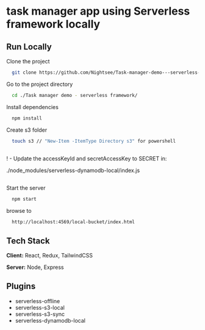 
# task manager app using Serverless framework locally




## Run Locally

Clone the project

```bash
  git clone https://github.com/Nightsee/Task-manager-demo---serverless-framework.git
```

Go to the project directory

```bash
  cd ./Task manager demo - serverless framework/
```

Install dependencies

```bash
  npm install
```

Create s3 folder

```bash
  touch s3 // "New-Item -ItemType Directory s3" for powershell
```
##

 ! - Update the accessKeyId and secretAccessKey to SECRET in: 

./node_modules/serverless-dynamodb-local/index.js

##

Start the server

```bash
  npm start
```

browse to

```
  http://localhost:4569/local-bucket/index.html
```
## Tech Stack

**Client:** React, Redux, TailwindCSS

**Server:** Node, Express


## Plugins

- serverless-offline
- serverless-s3-local
- serverless-s3-sync
- serverless-dynamodb-local

